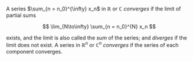 A series $\sum_{n = n_0}^{\infty} x_n$ in $\mathbb{R}$ or $\mathbb{C}$ *converges* if the limit of partial sums

$$
\lim_{N\to\infty} \sum_{n = n_0}^{N} x_n
$$

exists, and the limit is also called the *sum* of the series; and *diverges* if the limit does not exist. A series in $\mathbb{R}^n$ or $\mathbb{C}^n$ *converges* if the series of each component converges.
